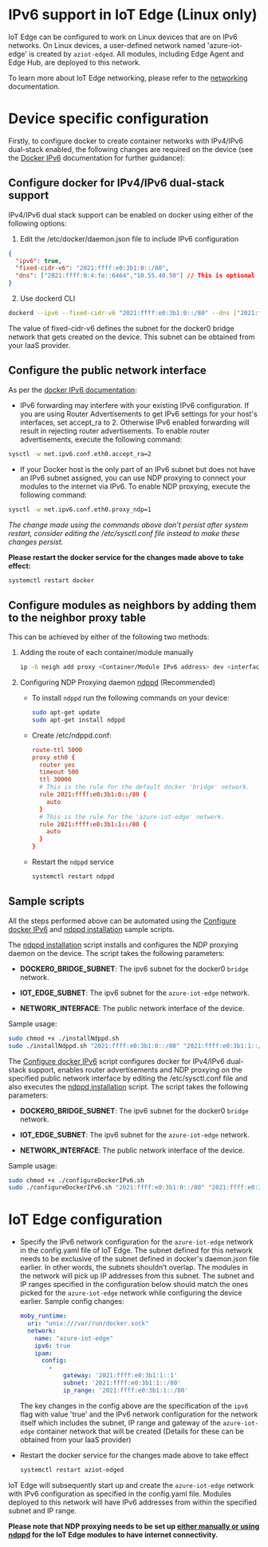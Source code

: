 # IPv6 support in IoT Edge (Linux only)

IoT Edge can be configured to work on Linux devices that are on IPv6 networks. On Linux devices, a user-defined network named 'azure-iot-edge' is created by `aziot-edged`. All modules, including Edge Agent and Edge Hub, are deployed to this network.

To learn more about IoT Edge networking, please refer to the [networking](./networking.md) documentation.

# Device specific configuration

Firstly, to configure docker to create container networks with IPv4/IPv6 dual-stack enabled, the following changes are required on the device (see the [Docker IPv6][1] documentation for further guidance):

## Configure docker for IPv4/IPv6 dual-stack support

IPv4/IPv6 dual stack support can be enabled on docker using either of the following options:

1. Edit the /etc/docker/daemon.json file to include IPv6 configuration

  ```json
  {
    "ipv6": true,
    "fixed-cidr-v6": "2021:ffff:e0:3b1:0::/80",
    "dns": ["2021:ffff:0:4:fe::6464","10.55.40.50"] // This is optional
  }
  ```

2. Use dockerd CLI

```bash
dockerd --ipv6 --fixed-cidr-v6 "2021:ffff:e0:3b1:0::/80" --dns ["2021:ffff:0:4:fe::6464","10.55.40.50"]
```

The value of fixed-cidr-v6 defines the subnet for the docker0 bridge network that gets created on the device. This subnet can be obtained from your IaaS provider.

## Configure the public network interface

As per the [docker IPv6 documentation][1]:

* IPv6 forwarding may interfere with your existing IPv6 configuration. If you are using Router Advertisements to get IPv6 settings for your host's interfaces, set accept_ra to 2. Otherwise IPv6 enabled forwarding will result in rejecting router advertisements. To enable router advertisements, execute the following command:

```bash
sysctl -w net.ipv6.conf.eth0.accept_ra=2
```

* If your Docker host is the only part of an IPv6 subnet but does not have an IPv6 subnet assigned, you can use NDP proxying to connect your modules to the internet via IPv6. To enable NDP proxying, execute the following command:

```bash
sysctl -w net.ipv6.conf.eth0.proxy_ndp=1
```

*The change made using the commands above don't persist after system restart, consider editing the /etc/sysctl.conf file instead to make these changes persist.*

**Please restart the docker service for the changes made above to take effect:**

```bash
systemctl restart docker
```

## Configure modules as neighbors by adding them to the neighbor proxy table

This can be achieved by either of the following two methods:

1. Adding the route of each container/module manually

    ```bash
    ip -6 neigh add proxy <Container/Module IPv6 address> dev <interface such as 'eth0'>
    ```

2. Configuring NDP Proxying daemon [ndppd][2] (Recommended)

   * To install `ndppd` run the following commands on your device:

      ```bash
      sudo apt-get update
      sudo apt-get install ndppd
      ```

   * Create /etc/ndppd.conf:

      ```conf
      route-ttl 5000
      proxy eth0 {
        router yes
        timeout 500
        ttl 30000
        # This is the rule for the default docker 'bridge' network.
        rule 2021:ffff:e0:3b1:0::/80 {
          auto
        }
        # This is the rule for the 'azure-iot-edge' network.
        rule 2021:ffff:e0:3b1:1::/80 {
          auto
        }
      }
      ```

   * Restart the `ndppd` service

      ```bash
      systemctl restart ndppd
      ```

## Sample scripts

All the steps performed above can be automated using the [Configure docker IPv6][3] and [ndppd installation][4] sample scripts.

The [ndppd installation][4] script installs and configures the NDP proxying daemon on the device. The script takes the following parameters:

* **DOCKER0_BRIDGE_SUBNET**: The ipv6 subnet for the docker0 `bridge` network.

* **IOT_EDGE_SUBNET**: The ipv6 subnet for the `azure-iot-edge` network.

* **NETWORK_INTERFACE**: The public network interface of the device.

Sample usage:

```bash
sudo chmod +x ./installNdppd.sh
sudo ./installNdppd.sh "2021:ffff:e0:3b1:0::/80" "2021:ffff:e0:3b1:1::/80" eth0
```

The [Configure docker IPv6][3] script configures docker for IPv4/IPv6 dual-stack support, enables router advertisements and NDP proxying on the specified public network interface by editing the /etc/sysctl.conf file and
also executes the [ndppd installation][4] script. The script takes the following parameters:

* **DOCKER0_BRIDGE_SUBNET**: The ipv6 subnet for the docker0 `bridge` network.

* **IOT_EDGE_SUBNET**: The ipv6 subnet for the `azure-iot-edge` network.

* **NETWORK_INTERFACE**: The public network interface of the device.

Sample usage:

```bash
sudo chmod +x ./configureDockerIPv6.sh
sudo ./configureDockerIPv6.sh "2021:ffff:e0:3b1:0::/80" "2021:ffff:e0:3b1:1::/80" eth0
```

# IoT Edge configuration

* Specify the IPv6 network configuration for the `azure-iot-edge` network in the config.yaml file of IoT Edge. The subnet defined for this network needs to be exclusive of the subnet defined in docker's daemon.json file earlier. In other words, the subnets shouldn’t overlap. The modules in the network will pick up IP addresses from this subnet. The subnet and IP ranges specified in the configuration below should match the ones picked for the `azure-iot-edge` network while configuring the device earlier.
Sample config changes:

  ```yaml
  moby_runtime:
    uri: "unix:///var/run/docker.sock"
    network:
      name: "azure-iot-edge"
      ipv6: true
      ipam:
        config:
          - 
              gateway: '2021:ffff:e0:3b1:1::1'
              subnet: '2021:ffff:e0:3b1:1::/80'
              ip_range: '2021:ffff:e0:3b1:1::/80'
  ```

  The key changes in the config above are the specification of the `ipv6` flag with value 'true' and the IPv6 network configuration for the network itself which includes the subnet, IP range and gateway of the `azure-iot-edge` container network that will be created (Details for these can be obtained from your IaaS provider)

* Restart the docker service for the changes made above to take effect

  ```bash
  systemctl restart aziot-edged
  ```

IoT Edge will subsequently start up and create the `azure-iot-edge` network with IPv6 configuration as specified in the config.yaml file. Modules deployed to this network will have IPv6 addresses from within the specified subnet and IP range.

**Please note that NDP proxying needs to be set up [either manually or using ndppd](#configure-modules-as-neighbors-by-adding-them-to-the-neighbor-proxy-table) for the IoT Edge modules to have internet connectivity.**

[1]: https://docs.docker.com/v17.09/engine/userguide/networking/default_network/ipv6/
[2]: https://github.com/DanielAdolfsson/ndppd
[3]: ../scripts/linux/configureDockerIPv6.sh
[4]: ../scripts/linux/installNdppd.sh
